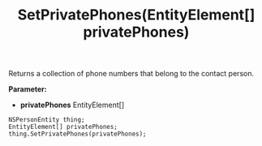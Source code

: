﻿---
uid: crmscript_ref_NSPersonEntity_SetPrivatePhones
title: SetPrivatePhones(EntityElement[] privatePhones)
intellisense: NSPersonEntity.SetPrivatePhones
keywords: NSPersonEntity, GetPrivatePhones
so.topic: reference
---

Returns a collection of phone numbers that belong to the contact person.

**Parameter:** 
 - **privatePhones** EntityElement[]

```crmscript
NSPersonEntity thing;
EntityElement[] privatePhones;
thing.SetPrivatePhones(privatePhones);
```

